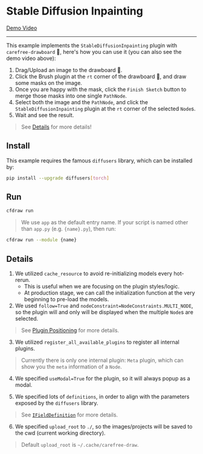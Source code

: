 # Stable Diffusion Inpainting

[Demo Video](https://user-images.githubusercontent.com/15677328/232319706-d3f10faa-7222-4de6-9c41-0c1933a1a8b3.mp4)

---

This example implements the `StableDiffusionInpainting` plugin with `carefree-drawboard` 🎨, here's how you can use it (you can also see the demo video above):
1. Drag/Upload an image to the drawboard 🎨.
2. Click the Brush plugin at the `rt` corner of the drawboard 🎨, and draw some masks on the image.
3. Once you are happy with the mask, click the `Finish Sketch` button to merge those masks into one single `PathNode`.
4. Select both the image and the `PathNode`, and click the `StableDiffusionInpainting` plugin at the `rt` corner of the selected `Node`s.
5. Wait and see the result.

> See [Details](#Details) for more details!

## Install

This example requires the famous `diffusers` library, which can be installed by:

```bash
pip install --upgrade diffusers[torch]
```

## Run

```bash
cfdraw run
```

> We use `app` as the default entry name. If your script is named other than `app.py` (e.g. `{name}.py`), then run:

```bash
cfdraw run --module {name}
```

## Details

1. We utilized `cache_resource` to avoid re-initializing models every hot-rerun.
   * This is useful when we are focusing on the plugin styles/logic.
   * At production stage, we can call the initialization function at the very beginning to pre-load the models.
2. We used `follow=True` and `nodeConstraint=NodeConstraints.MULTI_NODE`, so the plugin will and only will be displayed when the multiple `Node`s are selected.

> See [Plugin Positioning](https://github.com/carefree0910/carefree-drawboard/wiki/Plugin-Positioning) for more details.

3. We utilized `register_all_available_plugins` to register all internal plugins.

> Currently there is only one internal plugin: `Meta` plugin, which can show you the `meta` information of a `Node`.

4. We specified `useModal=True` for the plugin, so it will always popup as a modal.

5. We specified lots of `definitions`, in order to align with the parameters exposed by the `diffusers` library.

> See [`IFieldDefinition`](https://github.com/carefree0910/carefree-drawboard/wiki/PythonHttpFieldsPlugin#ifielddefinition) for more details.

6. We specified `upload_root` to `./`, so the images/projects will be saved to the cwd (current working directory).

> Default `upload_root` is `~/.cache/carefree-draw`.

